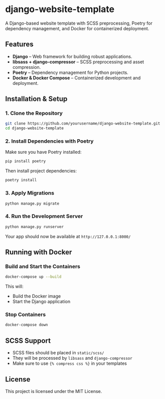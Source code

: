 # django-website-template

A Django-based website template with SCSS preprocessing, Poetry for dependency management, and Docker for containerized deployment.

## Features
- **Django** – Web framework for building robust applications.
- **libsass + django-compressor** – SCSS preprocessing and asset compression.
- **Poetry** – Dependency management for Python projects.
- **Docker & Docker Compose** – Containerized development and deployment.

## Installation & Setup
### 1. Clone the Repository
```bash
git clone https://github.com/yourusername/django-website-template.git
cd django-website-template
```

### 2. Install Dependencies with Poetry
Make sure you have Poetry installed:
```bash
pip install poetry
```
Then install project dependencies:
```bash
poetry install
```

### 3. Apply Migrations
```bash
python manage.py migrate
```

### 4. Run the Development Server
```bash
python manage.py runserver
```
Your app should now be available at `http://127.0.0.1:8000/`

## Running with Docker
### Build and Start the Containers
```bash
docker-compose up --build
```
This will:
- Build the Docker image
- Start the Django application

### Stop Containers
```bash
docker-compose down
```

## SCSS Support
- SCSS files should be placed in `static/scss/`
- They will be processed by `libsass` and `django-compressor`
- Make sure to use `{% compress css %}` in your templates

## License
This project is licensed under the MIT License.

